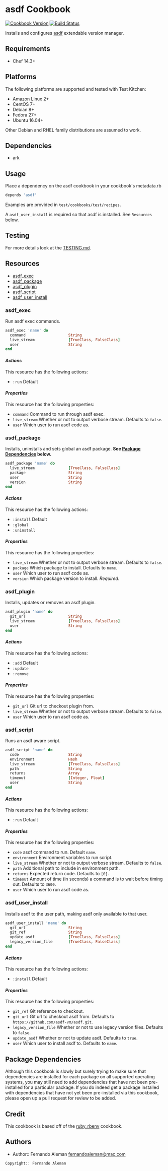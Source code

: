 # asdf Cookbook

[![Cookbook Version](https://img.shields.io/cookbook/v/asdf.svg)](https://supermarket.chef.io/cookbooks/asdf) [![Build Status](https://travis-ci.org/asdf-chef/asdf.svg?branch=master)](https://travis-ci.org/asdf-chef/asdf)

Installs and configures [asdf](https://github.com/asdf-vm/asdf) extendable version manager.

## Requirements

- Chef 14.3+

## Platforms

The following platforms are supported and tested with Test Kitchen:

- Amazon Linux 2+
- CentOS 7+
- Debian 8+
- Fedora 27+
- Ubuntu 16.04+

Other Debian and RHEL family distributions are assumed to work.

## Dependencies

- ark

## Usage

Place a dependency on the asdf cookbook in your cookbook's metadata.rb

```ruby
depends 'asdf'
```

Examples are provided in `test/cookbooks/test/recipes`.

A `asdf_user_install` is required so that asdf is installed. See `Resources` below.

## Testing

For more details look at the [TESTING.md](./TESTING.md).

## Resources

- [asdf_exec](#asdf_exec)
- [asdf_package](#asdf_package)
- [asdf_plugin](#asdf_plugin)
- [asdf_script](#asdf_script)
- [asdf_user_install](#asdf_user_install)

### asdf_exec

Run asdf exec commands.

```ruby
asdf_exec 'name' do
  command                   String
  live_stream               [TrueClass, FalseClass]
  user                      String
end
```

#### _Actions_

This resource has the following actions:

- `:run` Default

#### _Properties_

This resource has the following properties:

- `command` Command to run through asdf exec.
- `live_stream` Whether or not to output verbose stream. Defaults to `false`.
- `user` Which user to run asdf code as.

### asdf_package

Installs, uninstalls and sets global an asdf package.
**See [Package Dependencies](#package-dependencies) below.**

```ruby
asdf_package 'name' do
  live_stream               [TrueClass, FalseClass]
  package                   String
  user                      String
  version                   String
end
```

#### _Actions_

This resource has the following actions:

- `:install` Default
- `:global`
- `:uninstall`

#### _Properties_

This resource has the following properties:

- `live_stream` Whether or not to output verbose stream. Defaults to `false`.
- `package` Which package to install. Defaults to `name`.
- `user` Which user to run asdf code as.
- `version` Which package version to install. *Required*.

### asdf_plugin

Installs, updates or removes an asdf plugin.

```ruby
asdf_plugin 'name' do
  git_url                   String
  live_stream               [TrueClass, FalseClass]
  user                      String
end
```

#### _Actions_

This resource has the following actions:

- `:add` Default
- `:update`
- `:remove`

#### _Properties_

This resource has the following properties:

- `git_url` Git url to checkout plugin from.
- `live_stream` Whether or not to output verbose stream. Defaults to `false`.
- `user` Which user to run asdf code as.

### asdf_script

Runs an asdf aware script.

```ruby
asdf_script 'name' do
  code                      String
  environment               Hash
  live_stream               [TrueClass, FalseClass]
  path                      String
  returns                   Array
  timeout                   [Integer, Float]
  user                      String
end
```

#### _Actions_

This resource has the following actions:

- `:run` Default

#### _Properties_

This resource has the following properties:

- `code` asdf command to run. Default `name`.
- `environment` Environment variables to run script.
- `live_stream` Whether or not to output verbose stream. Defaults to `false`.
- `path` Additional path to include in environment path.
- `returns` Expected return code. Defaults to `[0]`.
- `timeout` Amount of time (in seconds) a command is to wait before timing out. Defaults to `3600`.
- `user` Which user to run asdf code as.

### asdf_user_install

Installs asdf to the user path, making asdf only available to that user.

```ruby
asdf_user_install 'name' do
  git_url                   String
  git_ref                   String
  update_asdf               [TrueClass, FalseClass]
  legacy_version_file       [TrueClass, FalseClass]
end
```

#### _Actions_

This resource has the following actions:

- `:install` Default

#### _Properties_

This resource has the following properties:

- `git_ref` Git reference to checkout.
- `git_url` Git url to checkout asdf from. Defaults to `https://github.com/asdf-vm/asdf.git`.
- `legacy_version_file` Whether or not to use legacy version files. Defaults to `false`.
- `update_asdf` Whether or not to update asdf. Defaults to `true`.
- `user` Which user to install asdf to. Defaults to `name`.

## Package Dependencies

Although this cookbook is slowly but surely trying to make sure that
dependencies are installed for each package on all supported operating systems,
you may still need to add dependencies that have not been pre-installed for a
particular package. If you do indeed get a package installed with dependencies
that have not yet been pre-installed via this cookbook, please open up a pull
request for review to be added.

## Credit

This cookbook is based off of the [ruby_rbenv](https://github.com/sous-chefs/ruby_rbenv) cookbook.

## Authors

- Author:: Fernando Aleman <fernandoaleman@mac.com>

```text
Copyright:: Fernando Aleman
```
